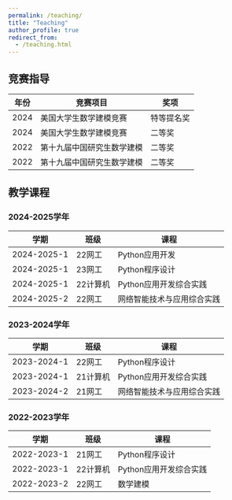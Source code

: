 ```yaml
---
permalink: /teaching/
title: "Teaching"
author_profile: true
redirect_from: 
  - /teaching.html
---
```


## 竞赛指导

| 年份 | 竞赛项目 | 奖项 |
| ---- | ---------------------- | -------- |
| 2024 | 美国大学生数学建模竞赛 | 特等提名奖 |
| 2024 | 美国大学生数学建模竞赛 | 二等奖 |
| 2022 | 第十九届中国研究生数学建模 | 二等奖 |
| 2022 | 第十九届中国研究生数学建模 | 二等奖 |

## 教学课程

### 2024-2025学年

| 学期 | 班级 | 课程 |
| ------ | ------ | --------------- |
| 2024-2025-1 | 22网工 | Python应用开发 |
| 2024-2025-1 | 23网工 | Python程序设计 |
| 2024-2025-1 | 22计算机 | Python应用开发综合实践 |
| 2024-2025-2 | 22网工 | 网络智能技术与应用综合实践 |

### 2023-2024学年

| 学期 | 班级 | 课程 |
| ------ | ------ | --------------- |
| 2023-2024-1 | 22网工 | Python程序设计 |
| 2023-2024-1 | 21计算机 | Python应用开发综合实践 |
| 2023-2024-2 | 21网工 | 网络智能技术与应用综合实践 |

### 2022-2023学年

| 学期 | 班级 | 课程 |
| ------ | ------ | --------------- |
| 2022-2023-1 | 21网工 | Python程序设计 |
| 2022-2023-1 | 22计算机 | Python应用开发综合实践 |
| 2022-2023-2 | 22网工 | 数学建模 |
